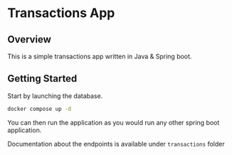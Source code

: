 # Transactions App

## Overview

This is a simple transactions app written in Java & Spring boot.

## Getting Started

Start by launching the database.

```bash
docker compose up -d
```

You can then run the application as you would run any other spring boot application.

Documentation about the endpoints is available under `transactions` folder
